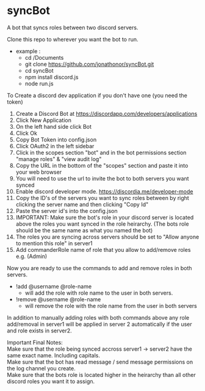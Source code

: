 # syncBot
A bot that syncs roles between two discord servers.

Clone this repo to wherever you want the bot to run.
- example :
    - cd /Documents
    - git clone https://github.com/jonathonor/syncBot.git
    - cd syncBot
    - npm install discord.js
    - node run.js

To Create a discord dev application if you don't have one (you need the token)
1. Create a Discord Bot at https://discordapp.com/developers/applications
2. Click New Application
3. On the left hand side click Bot
4. Click Ok
5. Copy Bot Token into config.json
6. Click OAuth2 in the left sidebar
7. Click in the scopes section "bot" and in the bot permissions section "manage roles" & "view audit log"
8. Copy the URL in the bottom of the "scopes" section and paste it into your web browser
9. You will need to use the url to invite the bot to both servers you want synced
10. Enable discord developer mode. https://discordia.me/developer-mode
11. Copy the ID's of the servers you want to sync roles between by right clicking the server name
and then clicking "Copy Id"
12. Paste the server id's into the config.json
13. IMPORTANT: Make sure the bot's role in your discord server is located above the roles you want synced in the role heirarchy. (The bots role should be the same name as what you named the bot)
14. The roles you are syncing across servers should be set to "Allow anyone to mention this role" in server1
15. Add commanderRole name of role that you allow to add/remove roles e.g. (Admin)

Now you are ready to use the commands to add and remove roles in both servers.
- !add @username @role-name 
    - will add the role with role name to the user in both servers.
- !remove @username @role-name
    - will remove the role with the role name from the user in both servers

In addition to manually adding roles with both commands above any role add/removal in server1
will be applied in server 2 automatically if the user and role exists in server2.

Important Final Notes:<br>
Make sure that the role being synced accross server1 -> server2 have the same exact name. Including capitals.<br>
Make sure that the bot has read message / send message permissions on the log channel you create.<br>
Make sure that the bots role is located higher in the heirarchy than all other discord roles you want it to assign.


